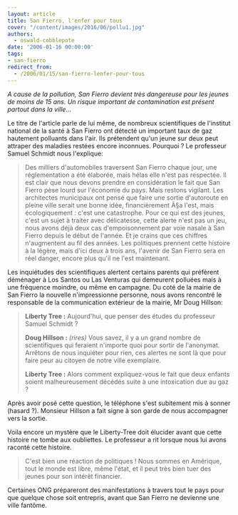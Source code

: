 ```yaml
---
layout: article
title: San Fierro, l'enfer pour tous
cover: "/content/images/2016/06/pollu1.jpg"
authors:
  - oswald-cobblepote
date: '2006-01-16 00:00:00'
tags:
- san-fierro
redirect_from:
  - /2006/01/15/san-fierro-lenfer-pour-tous
---
```


_A cause de la pollution, San Fierro devient très dangereuse pour les jeunes de moins de 15 ans. Un risque important de contamination est présent partout dans la ville..._

Le titre de l'article parle de lui même, de nombreux scientifiques de l'institut national de la santé à San Fierro ont détecté un important taux de gaz hautement polluants dans l'air. Ils prétendent qu'un jeune sur deux peut attraper des maladies restées encore inconnues. Pourquoi ? Le professeur Samuel Schmidt nous l'explique:

> Des milliers d'automobiles traversent San Fierro chaque jour, une réglementation a été élaborée, mais hélas elle n'est pas respectée. Il est clair que nous devons prendre en considération le fait que San Fierro pèse lourd sur l'économie du pays. Mais restons vigilant. Les architectes municipaux ont pensé que faire une sortie d'autoroute en pleine ville serait une bonne idée, financièrement Ã§a l'est, mais écologiquement : c'est une catastrophe. Pour ce qui est des jeunes, c'est un sujet à traiter avec délicatesse, cette alerte n'est pas un jeu, nous avons déjà deux cas d'empoisonnement par voie nasale à San Fierro depuis le début de l'année. Et je crains que ces chiffres n'augmentent au fil des années. Les politiques prennent cette histoire à la légère, mais d'ici deux à trois ans, l'avenir de San Fierro sera en réel danger, encore plus qu'il ne l'est maintenant.

Les inquiétudes des scientifiques alertent certains parents qui préfèrent déménager à Los Santos ou Las Venturas qui demeurent polluées mais à une fréquence moindre, ou même en campagne. Du coté de la mairie de San Fierro la nouvelle n'impressionne personne, nous avons rencontré le responsable de la communication extérieur de la mairie, Mr Doug Hillson:

> **Liberty Tree :** Aujourd'hui, que penser des études du professeur Samuel Schmidt ?
> 
> **Doug Hillson :** _(rires)_ Vous savez, il y a un grand nombre de scientifiques qui feraient n'importe quoi pour sortir de l'anonymat. Arrêtons de nous inquiéter pour rien, ces alertes ne sont là que pour faire peur au citoyen de notre ville exemplaire.
> 
> **Liberty Tree :** Alors comment expliquez-vous le fait que deux enfants soient malheureusement décédés suite à une intoxication due au gaz ?

Après avoir posé cette question, le téléphone s'est subitement mis à sonner (hasard ?). Monsieur Hillson a fait signe à son garde de nous accompagner vers la sortie.

Voila encore un mystère que le Liberty-Tree doit élucider avant que cette histoire ne tombe aux oubliettes. Le professeur a rit lorsque nous lui avons raconté cette histoire.

> C'est bien une réaction de politiques ! Nous sommes en Amérique, tout le monde est libre, même l'état, et il peut très bien tuer des jeunes pour son intérêt financier.

Certaines ONG prépareront des manifestations à travers tout le pays pour que quelque chose soit entrepris, avant que San Fierro ne devienne une ville fantôme.